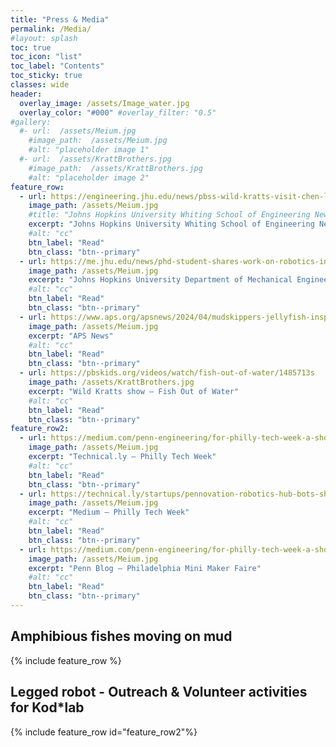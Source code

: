 ```yaml
---
title: "Press & Media"
permalink: /Media/
#layout: splash
toc: true
toc_icon: "list"
toc_label: "Contents"
toc_sticky: true
classes: wide
header:
  overlay_image: /assets/Image_water.jpg
  overlay_color: "#000" #overlay_filter: "0.5"
#gallery:
  #- url:  /assets/Meium.jpg
    #image_path:  /assets/Meium.jpg
    #alt: "placeholder image 1"
  #- url:  /assets/KrattBrothers.jpg
    #image_path:  /assets/KrattBrothers.jpg
    #alt: "placeholder image 2"
feature_row:
  - url: https://engineering.jhu.edu/news/pbss-wild-kratts-visit-chen-lis-terradynamics-lab/
    image_path: /assets/Meium.jpg
    #title: "Johns Hopkins University Whiting School of Engineering News - Wild Kratts show"
    excerpt: "Johns Hopkins University Whiting School of Engineering News - Wild Kratts show"
    #alt: "cc"
    btn_label: "Read"
    btn_class: "btn--primary"
  - url: https://me.jhu.edu/news/phd-student-shares-work-on-robotics-inspired-by-mudskippers-at-american-physical-society-march-meeting/
    image_path: /assets/Meium.jpg
    excerpt: "Johns Hopkins University Department of Mechanical Engineering News - APS News"
    #alt: "cc"
    btn_label: "Read"
    btn_class: "btn--primary"
  - url: https://www.aps.org/apsnews/2024/04/mudskippers-jellyfish-inspire-robot-designs
    image_path: /assets/Meium.jpg
    excerpt: "APS News"
    #alt: "cc"
    btn_label: "Read"
    btn_class: "btn--primary"
  - url: https://pbskids.org/videos/watch/fish-out-of-water/1485713s
    image_path: /assets/KrattBrothers.jpg
    excerpt: "Wild Kratts show – Fish Out of Water"
    #alt: "cc"
    btn_label: "Read"
    btn_class: "btn--primary"    
feature_row2:
  - url: https://medium.com/penn-engineering/for-philly-tech-week-a-showcase-for-cutting-edge-robots-ff8d36988a35
    image_path: /assets/Meium.jpg
    excerpt: "Technical.ly – Philly Tech Week"
    #alt: "cc"
    btn_label: "Read"
    btn_class: "btn--primary"
  - url: https://technical.ly/startups/pennovation-robotics-hub-bots-showcase-philly-tech-week/
    image_path: /assets/Meium.jpg
    excerpt: "Medium – Philly Tech Week"
    #alt: "cc"
    btn_label: "Read"
    btn_class: "btn--primary"
  - url: https://medium.com/penn-engineering/for-philly-tech-week-a-showcase-for-cutting-edge-robots-ff8d36988a35
    image_path: /assets/Meium.jpg
    excerpt: "Penn Blog – Philadelphia Mini Maker Faire"
    #alt: "cc"
    btn_label: "Read"
    btn_class: "btn--primary"
---
```

## Amphibious fishes moving on mud

{% include feature_row %}

## Legged robot - Outreach & Volunteer activities for Kod*lab

{% include feature_row id="feature_row2"%}

